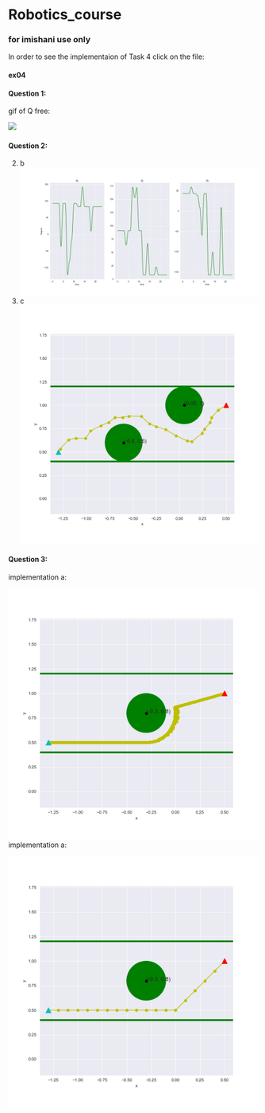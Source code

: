 # Robotics_course

### for imishani use only

In order to see the implementaion of Task 4 click on the file:
#### ex04

#### Question 1:
gif of Q free:

![](png_to_gif.gif)

#### Question 2:
2) b
![](2_b.png)
2) c
![](2_c.png)

#### Question 3:
implementation a:

![](3_a.png)
implementation a:

![](3_b.png)
